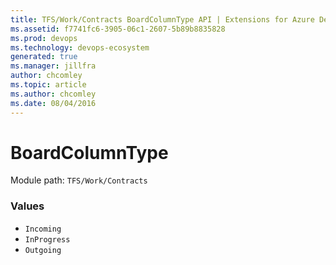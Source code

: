```yaml
---
title: TFS/Work/Contracts BoardColumnType API | Extensions for Azure DevOps Services
ms.assetid: f7741fc6-3905-06c1-2607-5b89b8835828
ms.prod: devops
ms.technology: devops-ecosystem
generated: true
ms.manager: jillfra
author: chcomley
ms.topic: article
ms.author: chcomley
ms.date: 08/04/2016
---
```


# BoardColumnType

Module path: `TFS/Work/Contracts`

### Values

* `Incoming` 
* `InProgress` 
* `Outgoing` 
